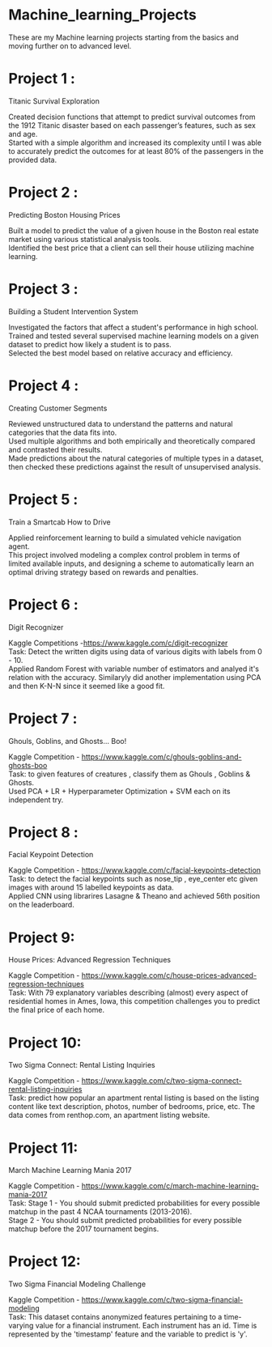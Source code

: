 # Machine_learning_Projects
These are my Machine learning projects starting from the basics and moving further on to advanced level.

# Project 1 :
 Titanic Survival Exploration
 
Created decision functions that attempt to predict survival outcomes from the 1912 Titanic disaster based on each passenger’s features, such as sex and age.<br>Started with a simple algorithm and increased its complexity until I was able to accurately predict the outcomes for at least 80% of the passengers in the provided data. 


# Project 2 :
 Predicting Boston Housing Prices

Built a model to predict the value of a given house in the Boston real estate market using various statistical analysis tools.<br> Identified the best price that a client can sell their house utilizing machine learning.

# Project 3 :
 Building a Student Intervention System

Investigated the factors that affect a student's performance in high school.<br> Trained and tested several supervised machine learning models on a given dataset to predict how likely a student is to pass. <br>Selected the best model based on relative accuracy and efficiency.

# Project 4 :
Creating Customer Segments

Reviewed unstructured data to understand the patterns and natural categories that the data fits into. <br>Used multiple algorithms and both empirically and theoretically compared and contrasted their results.<br> Made predictions about the natural categories of multiple types in a dataset, then checked these predictions against the result of unsupervised analysis.

# Project 5 :
 Train a Smartcab How to Drive

Applied reinforcement learning to build a simulated vehicle navigation agent. <br>This project involved modeling a complex control problem in terms of limited available inputs, and designing a scheme to automatically learn an optimal driving strategy based on rewards and penalties.

# Project 6 :
Digit Recognizer

Kaggle Competitions -https://www.kaggle.com/c/digit-recognizer<br>
Task: Detect the written digits using data of various digits with labels from 0 - 10.<br>
Applied Random Forest with variable number of estimators and analyed it's relation with the accuracy. Similaryly did another implementation using PCA and then K-N-N since it seemed like a good fit.

# Project 7 :
Ghouls, Goblins, and Ghosts... Boo!

Kaggle Competition - https://www.kaggle.com/c/ghouls-goblins-and-ghosts-boo<br>
Task: to given features of creatures , classify them as Ghouls , Goblins & Ghosts.<br>
Used PCA + LR + Hyperparameter Optimization + SVM each on its independent try.

# Project 8 :
Facial Keypoint Detection

Kaggle Competition - https://www.kaggle.com/c/facial-keypoints-detection<br>
Task: to detect the facial keypoints such as nose_tip , eye_center etc given images with around 15 labelled keypoints as data.<br>
Applied CNN using librarires Lasagne & Theano and achieved 56th position on the leaderboard.

# Project 9:
House Prices: Advanced Regression Techniques

Kaggle Competition - https://www.kaggle.com/c/house-prices-advanced-regression-techniques<br>
Task: With 79 explanatory variables describing (almost) every aspect of residential homes in Ames, Iowa, this competition challenges you to predict the final price of each home.

# Project 10:
Two Sigma Connect: Rental Listing Inquiries

Kaggle Competition - https://www.kaggle.com/c/two-sigma-connect-rental-listing-inquiries<br>
Task: predict how popular an apartment rental listing is based on the listing content like text description, photos, number of bedrooms, price, etc. The data comes from renthop.com, an apartment listing website.

# Project 11:
March Machine Learning Mania 2017

Kaggle Competition - https://www.kaggle.com/c/march-machine-learning-mania-2017<br>
Task:
Stage 1 - You should submit predicted probabilities for every possible matchup in the past 4 NCAA tournaments (2013-2016).<br>
Stage 2 - You should submit predicted probabilities for every possible matchup before the 2017 tournament begins.

# Project 12:
Two Sigma Financial Modeling Challenge

Kaggle Competition - https://www.kaggle.com/c/two-sigma-financial-modeling<br>
Task:
This dataset contains anonymized features pertaining to a time-varying value for a financial instrument. Each instrument has an id. Time is represented by the 'timestamp' feature and the variable to predict is 'y'.
